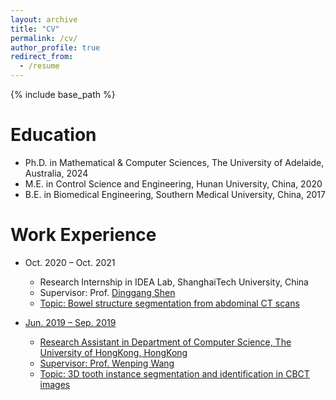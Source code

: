```yaml
---
layout: archive
title: "CV"
permalink: /cv/
author_profile: true
redirect_from:
  - /resume
---
```


{% include base_path %}

Education
======
* Ph.D. in Mathematical & Computer Sciences, The University of Adelaide, Australia, 2024
* M.E. in Control Science and Engineering, Hunan University, China, 2020
* B.E. in Biomedical Engineering, Southern Medical University, China, 2017 

Work Experience
======
* Oct. 2020 – Oct. 2021
  * Research Internship in IDEA Lab, ShanghaiTech University, China
  * Supervisor: Prof. <a href="https://bme.shanghaitech.edu.cn/bme_en/2021/0205/c8252a85165/page.htm" target="_blank"> Dinggang Shen
  * Topic: Bowel structure segmentation from abdominal CT scans

* Jun. 2019 – Sep. 2019
  * Research Assistant in Department of Computer Science, The University of HongKong, HongKong
  * Supervisor: Prof. <a href="https://www.cs.hku.hk/people/academic-staff/wenping" target="_blank"> Wenping Wang
  * Topic: 3D tooth instance segmentation and identification in CBCT images

